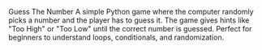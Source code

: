 Guess The Number
A simple Python game where the computer randomly
 picks a number and the player has to guess it. The game gives hints like "Too High" or "Too Low" until the correct number is guessed.
 Perfect for beginners to understand loops, conditionals, and randomization.
